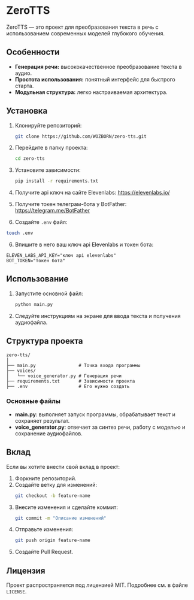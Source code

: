 # ZeroTTS

ZeroTTS — это проект для преобразования текста в речь с использованием современных моделей глубокого обучения.

## Особенности

- **Генерация речи:** высококачественное преобразование текста в аудио.
- **Простота использования:** понятный интерфейс для быстрого старта.
- **Модульная структура:** легко настраиваемая архитектура.

## Установка

1. Клонируйте репозиторий:
   ```bash
   git clone https://github.com/WOZBORN/zero-tts.git
   ```
2. Перейдите в папку проекта:
   ```bash
   cd zero-tts
   ```
3. Установите зависимости:
   ```bash
   pip install -r requirements.txt
   ```

4. Получите api ключ на сайте Elevenlabs:
https://elevenlabs.io/

5. Получите токен телеграм-бота у BotFather:
https://telegram.me/BotFather

5. Создайте `.env` файл:
```bash
touch .env
```

6. Впишите в него ваш ключ api Elevenlabs и токен бота:
```
ELEVEN_LABS_API_KEY="ключ api elevenlabs"
BOT_TOKEN="токен бота"
```

## Использование

1. Запустите основной файл:
   ```bash
   python main.py
   ```
2. Следуйте инструкциям на экране для ввода текста и получения аудиофайла.

## Структура проекта

```plaintext
zero-tts/
│
├── main.py                # Точка входа программы
├── voices/
│   └── voice_generator.py # Генерация речи
├── requirements.txt       # Зависимости проекта
├── .env                   # Его нужно создать
```

### Основные файлы

- **main.py**: выполняет запуск программы, обрабатывает текст и сохраняет результат.
- **voice_generator.py**: отвечает за синтез речи, работу с моделью и сохранение аудиофайлов.

## Вклад

Если вы хотите внести свой вклад в проект:

1. Форкните репозиторий.
2. Создайте ветку для изменений:
   ```bash
   git checkout -b feature-name
   ```
3. Внесите изменения и сделайте коммит:
   ```bash
   git commit -m "Описание изменений"
   ```
4. Отправьте изменения:
   ```bash
   git push origin feature-name
   ```
5. Создайте Pull Request.

## Лицензия

Проект распространяется под лицензией MIT. Подробнее см. в файле `LICENSE`.
